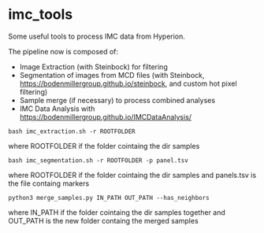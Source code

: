 # imc_tools

Some useful tools to process IMC data from Hyperion.

The pipeline now is composed of:
- Image Extraction (with Steinbock) for filtering
- Segmentation of images from MCD files (with Steinbock, https://bodenmillergroup.github.io/steinbock, and custom hot pixel filtering)
- Sample merge (if necessary) to process combined analyses
- IMC Data Analysis with https://bodenmillergroup.github.io/IMCDataAnalysis/

```
bash imc_extraction.sh -r ROOTFOLDER
```
where ROOTFOLDER if the folder cointaing the dir samples

```
bash imc_segmentation.sh -r ROOTFOLDER -p panel.tsv
```
where ROOTFOLDER if the folder cointaing the dir samples and panels.tsv is the file containg markers

```
python3 merge_samples.py IN_PATH OUT_PATH --has_neighbors
```
where IN_PATH if the folder cointaing the dir samples together and OUT_PATH is the new folder containg the merged samples